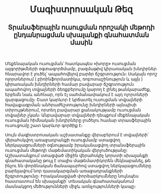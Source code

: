 <h1 align='center'> Մագիստրոսական Թեզ</h1>


<h2 align='center'> Տրանսֆերային ուսուցման որոշակի մեթոդի ընդանրացման սխալանքի գնահատման մասին </h2>

<br>


 <p> Մեքենայական ուսուցման՝  հատկապես «խորը» ուսուցման ալգորիթմների օգտագործմամբ, բազմաթիվ կիրառական խնդիրներ հնարավոր է լուծել՝ ապահովելով բարձր ճշգրտություն։ Սակայն որոշ ոլորտներում ( բիոինֆորմատիկա, ռոբոտաշինություն և այլն ) կիրառական խնդիրների համար բավարար ճշգրտություն ապահովող տվյալների ձեռքբերումը կարող է լինել թանկարաժեք, երբեմն նաև անհնար, որն էլ սահմանափակում է այդ ոլորտների զարգացումը։ Շատ կարևոր է կրճատել ուսուցման տվյալների հավաքագրման անհրաժեշտությունը խնդիրների այնպիսի տիրույթներում, որտեղ բավարար քանակությամբ ուսուցման տվյալներ չկան։ Անբավարար տվյալների դեպքում մեքենայական ուսուցման հիմնական խնդիրները լուծելու համար տրասֆերային ուսուցումը շատ կարևոր գործիք է։</p>
  
<p> Սույն մագիստրոսական աշխատանքը վերաբերում է տվյալների՝ վերահսկվող առաջադրանքի ուսուցմամբ ստացվող ներկայացումների օգնությամբ իրականացվող տրանսֆերային ուսուցման մեթոդի մաթեմատիկական վերլուծությանը:  Աշխատանքում ստացված միջին վերահսկիչ կորստի սխալանքի գնահատականը թույլ է տալիս մաթեմատիկորեն մեկնաբանել, թե ինչու են փորձնական ճանապարհով ստացվող ներկայացումները բարելավում  նոր դասակարգման առաջադրանքների ճշգրտությունը։ Իրականացված փորձարկումները նույնպես հաստատում են սխալանքի՝ տեսական գնահատականում մասնակցող մեծությունների միջև առնչությունների կապը։</p>
